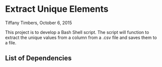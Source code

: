 # Extract Unique Elements
Tiffany Timbers, October 6, 2015

This project is to develop a Bash Shell script.
The script will function to extract the unique values from a column from a .csv file and saves them to a file.

## List of Dependencies
